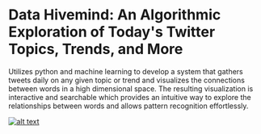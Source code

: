 # Data Hivemind: An Algorithmic Exploration of Today's Twitter Topics, Trends, and More
Utilizes python and machine learning to develop a system that gathers tweets daily on any given topic or trend and visualizes the connections between words in a high dimensional space. The resulting visualization is interactive and searchable which provides an intuitive way to explore the relationships between words and allows pattern recognition effortlessly.

[![alt text](![image](https://user-images.githubusercontent.com/67442861/228074077-dcec9a3a-4405-4f25-bbeb-e8b7a50335d6.png))]((https://nbviewer.org/gist/JaylenTurner/9f2a00efa5290cc693cb4923fec4f5bb))

